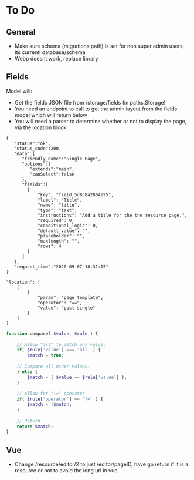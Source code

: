 # To Do

## General

- Make sure schema (migrations path) is set for non super admin users, its currentl database/schema
- Webp doesnt work, replace library

## Fields

Model will:
- Get the fields JSON file from /storage/fields (in paths.Storage)
- You need an endpoint to call to get the admin layout from the fields model which will return below
- You will need a parser to determine whether or not to display the page, via the location block.

```
{
   "status":"ok",
   "status_code":200,
   "data":{
      "friendly_name":"Single Page",
      "options":{
         "extends":"main",
         "canSelect":false
      },
      "fields":[
        {
            "key": "field_5d8c8a2804e95",
            "label": "Title",
            "name": "title",
            "type": "text",
            "instructions": "Add a title for the the resource page.",
            "required": 0,
            "conditional_logic": 0,
            "default_value": "",
            "placeholder": "",
            "maxlength": "",
            "rows": 4
        }
      ]
   },
   "request_time":"2020-09-07 18:31:15"
}
```

```
"location": [
    [
        {
            "param": "page_template",
            "operator": "==",
            "value": "post-single"
        }
    ]
]
```

```php
function compare( $value, $rule ) {
    
    // Allow "all" to match any value.
    if( $rule['value'] === 'all' ) {
        $match = true;
        
    // Compare all other values.
    } else {
        $match = ( $value == $rule['value'] );
    }
    
    // Allow for "!=" operator.
    if( $rule['operator'] == '!=' ) {
        $match = !$match;
    }
    
    // Return.
    return $match;
}
```

## Vue

- Change /resource/editor/2 to just /editor/pageID, have go return if it is a resource or not to avoid the long url in vue.